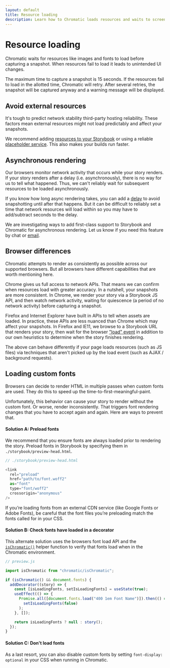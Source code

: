 ```yaml
---
layout: default
title: Resource loading
description: Learn how to Chromatic loads resources and waits to screenshot.
---
```


# Resource loading

Chromatic waits for resources like images and fonts to load before capturing a snapshot. When resources fail to load it leads to unintended UI changes.

The maximum time to capture a snapshot is 15 seconds. If the resources fail to load in the allotted time, Chromatic will retry. After several retries, the snapshot will be captured anyway and a warning message will be displayed.

## Avoid external resources

It's tough to predict network stability third-party hosting reliability. These factors mean external resources might not load predictably and affect your snapshots.

We recommend adding [resources to your Storybook](https://storybook.js.org/configurations/serving-static-files/) or using a reliable [placeholder service](https://placeholder.com/). This also makes your builds run faster.

## Asynchronous rendering

Our browsers monitor network activity that occurs while your story renders. If your story renders after a delay (i.e. asynchronously), there is no way for us to tell what happened. Thus, we can't reliably wait for subsequent resources to be loaded asynchronously.

If you know how long async rendering takes, you can add a [delay](delay) to avoid snapshotting until after that happens. But it can be difficult to reliably set a time that network resources will load within so you may have to add/subtract seconds to the delay.

We are investigating ways to add first-class support to Storybook and Chromatic for asynchronous rendering. Let us know if you need this feature by chat or [email](mailto:support@chromatic.com?Subject=Asynchronous%20Rendering).

## Browser differences

Chromatic attempts to render as consistently as possible across our supported browsers. But all browsers have different capabilities that are worth mentioning here.

Chrome gives us full access to network APIs. That means we can confirm when resources load with greater accuracy. In a nutshell, your snapshots are more consistent. In Chrome, we render your story via a Storybook JS API, and then watch network activity, waiting for quiescence (a period of no network activity) before capturing a snapshot.

Firefox and Internet Explorer have built in APIs to tell when assets are loaded. In practice, these APIs are less nuanced than Chrome which may affect your snapshots. In Firefox and IE11, we browse to a Storybook URL that renders your story, then wait for the browser ["load" event](https://developer.mozilla.org/en-US/docs/Web/API/Window/load_event) in addition to our own heuristics to determine when the story finishes rendering.

The above can behave differently if your page loads resources (such as JS files) via techniques that aren't picked up by the load event (such as AJAX / background requests).

## Loading custom fonts

Browsers can decide to render HTML in multiple passes when custom fonts are used. They do this to speed up the time-to-first-meaningful-paint.

Unfortunately, this behavior can cause your story to render without the custom font. Or worse, render inconsistently. That triggers font rendering changes that you have to accept again and again. Here are ways to prevent that.

#### Solution A: Preload fonts

We recommend that you ensure fonts are always loaded prior to rendering the story. Preload fonts in Storybook by specifying them in `./storybook/preview-head.html`.

```js
// ./storybook/preview-head.html

<link
  rel="preload"
  href="path/to/font.woff2"
  as="font"
  type="font/woff2"
  crossorigin="anonymous"
/>
```

<div class="aside">
If you’re loading fonts from an external CDN service (like Google Fonts or Adobe Fonts), be careful that the font files you’re preloading match the fonts called for in your CSS.
</div>

#### Solution B: Check fonts have loaded in a decorator

This alternate solution uses the browsers font load API and the [`isChromatic()`](ischromatic) helper function to verify that fonts load when in the Chromatic environment.

```js
// preview.js

import isChromatic from "chromatic/isChromatic";

if (isChromatic() && document.fonts) {
  addDecorator((story) => {
    const [isLoadingFonts, setIsLoadingFonts] = useState(true);
    useEffect(() => {
      Promise.all([document.fonts.load("400 1em Font Name")]).then(() =>
        setIsLoadingFonts(false)
      );
    }, []);

    return isLoadingFonts ? null : story();
  });
}
```

#### Solution C: Don't load fonts

As a last resort, you can also disable custom fonts by setting `font-display: optional` in your CSS when running in Chromatic.
